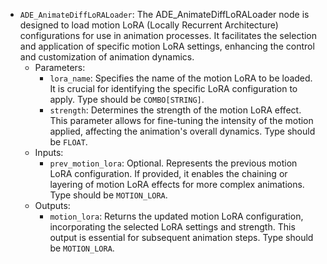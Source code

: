 - `ADE_AnimateDiffLoRALoader`: The ADE_AnimateDiffLoRALoader node is designed to load motion LoRA (Locally Recurrent Architecture) configurations for use in animation processes. It facilitates the selection and application of specific motion LoRA settings, enhancing the control and customization of animation dynamics.
    - Parameters:
        - `lora_name`: Specifies the name of the motion LoRA to be loaded. It is crucial for identifying the specific LoRA configuration to apply. Type should be `COMBO[STRING]`.
        - `strength`: Determines the strength of the motion LoRA effect. This parameter allows for fine-tuning the intensity of the motion applied, affecting the animation's overall dynamics. Type should be `FLOAT`.
    - Inputs:
        - `prev_motion_lora`: Optional. Represents the previous motion LoRA configuration. If provided, it enables the chaining or layering of motion LoRA effects for more complex animations. Type should be `MOTION_LORA`.
    - Outputs:
        - `motion_lora`: Returns the updated motion LoRA configuration, incorporating the selected LoRA settings and strength. This output is essential for subsequent animation steps. Type should be `MOTION_LORA`.

